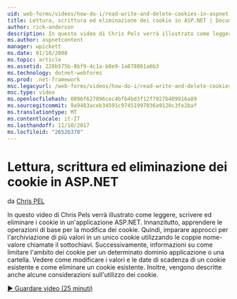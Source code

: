 ```yaml
---
uid: web-forms/videos/how-do-i/read-write-and-delete-cookies-in-aspnet
title: Lettura, scrittura ed eliminazione dei cookie in ASP.NET | Documenti Microsoft
author: rick-anderson
description: In questo video di Chris Pels verrà illustrato come leggere, scrivere ed eliminare i cookie in un'applicazione ASP.NET. Innanzitutto, apprendere le operazioni di base per la modifica cooki...
ms.author: aspnetcontent
manager: wpickett
ms.date: 01/10/2008
ms.topic: article
ms.assetid: 228b575b-8bf9-4c1a-b8e9-1a878861a6b3
ms.technology: dotnet-webforms
ms.prod: .net-framework
msc.legacyurl: /web-forms/videos/how-do-i/read-write-and-delete-cookies-in-aspnet
msc.type: video
ms.openlocfilehash: 0896f627896cec4bfb4bd3f12f7927b409916a89
ms.sourcegitcommit: 9a9483aceb34591c97451997036a9120c3fe2baf
ms.translationtype: MT
ms.contentlocale: it-IT
ms.lasthandoff: 11/10/2017
ms.locfileid: "26526370"
---
```

<a name="read-write-and-delete-cookies-in-aspnet"></a>Lettura, scrittura ed eliminazione dei cookie in ASP.NET
====================
da [Chris PEL](https://twitter.com/chrispels)

In questo video di Chris Pels verrà illustrato come leggere, scrivere ed eliminare i cookie in un'applicazione ASP.NET. Innanzitutto, apprendere le operazioni di base per la modifica dei cookie. Quindi, imparare approcci per l'archiviazione di più valori in un unico cookie utilizzando le coppie nome-valore chiamate il sottochiavi. Successivamente, informazioni su come limitare l'ambito dei cookie per un determinato dominio applicazione o una cartella. Vedere come modificare i valori e le date di scadenza di un cookie esistente e come eliminare un cookie esistente. Inoltre, vengono descritte anche alcune considerazioni sull'utilizzo dei cookie.

[&#9654; Guardare video (25 minuti)](https://channel9.msdn.com/Blogs/ASP-NET-Site-Videos/read-write-and-delete-cookies-in-aspnet)
